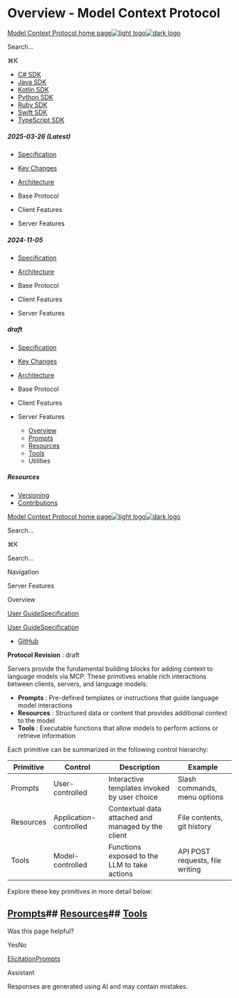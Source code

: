 # Overview - Model Context Protocol

[Model Context Protocol home page![light logo](https://mintlify.s3.us-west-1.amazonaws.com/mcp/logo/light.svg)![dark logo](https://mintlify.s3.us-west-1.amazonaws.com/mcp/logo/dark.svg)](/)

Search...

⌘K

* [C# SDK](https://github.com/modelcontextprotocol/csharp-sdk)
* [Java SDK](https://github.com/modelcontextprotocol/java-sdk)
* [Kotlin SDK](https://github.com/modelcontextprotocol/kotlin-sdk)
* [Python SDK](https://github.com/modelcontextprotocol/python-sdk)
* [Ruby SDK](https://github.com/modelcontextprotocol/ruby-sdk)
* [Swift SDK](https://github.com/modelcontextprotocol/swift-sdk)
* [TypeScript SDK](https://github.com/modelcontextprotocol/typescript-sdk)

##### 2025-03-26 (Latest)

  * [Specification](/specification/2025-03-26)
  * [Key Changes](/specification/2025-03-26/changelog)
  * [Architecture](/specification/2025-03-26/architecture)
  * Base Protocol

  * Client Features

  * Server Features

##### 2024-11-05

  * [Specification](/specification/2024-11-05)
  * [Architecture](/specification/2024-11-05/architecture)
  * Base Protocol

  * Client Features

  * Server Features

##### draft

  * [Specification](/specification/draft)
  * [Key Changes](/specification/draft/changelog)
  * [Architecture](/specification/draft/architecture)
  * Base Protocol

  * Client Features

  * Server Features

    * [Overview](/specification/draft/server)
    * [Prompts](/specification/draft/server/prompts)
    * [Resources](/specification/draft/server/resources)
    * [Tools](/specification/draft/server/tools)
    * Utilities

##### Resources

  * [Versioning](/specification/versioning)
  * [Contributions](/specification/contributing)

[Model Context Protocol home page![light logo](https://mintlify.s3.us-west-1.amazonaws.com/mcp/logo/light.svg)![dark logo](https://mintlify.s3.us-west-1.amazonaws.com/mcp/logo/dark.svg)](/)

Search...

⌘K

Search...

Navigation

Server Features

Overview

[User Guide](/introduction)[Specification](/specification/2025-03-26)

[User Guide](/introduction)[Specification](/specification/2025-03-26)

* [GitHub](https://github.com/modelcontextprotocol)

**Protocol Revision** : draft

Servers provide the fundamental building blocks for adding context to language models via MCP. These primitives enable rich interactions between clients, servers, and language models:

  * **Prompts** : Pre-defined templates or instructions that guide language model interactions
  * **Resources** : Structured data or content that provides additional context to the model
  * **Tools** : Executable functions that allow models to perform actions or retrieve information

Each primitive can be summarized in the following control hierarchy:

Primitive| Control| Description| Example  
---|---|---|---  
Prompts| User-controlled| Interactive templates invoked by user choice| Slash commands, menu options  
Resources| Application-controlled| Contextual data attached and managed by the client| File contents, git history  
Tools| Model-controlled| Functions exposed to the LLM to take actions| API POST requests, file writing  
  
Explore these key primitives in more detail below:

## [Prompts](/specification/draft/server/prompts)## [Resources](/specification/draft/server/resources)## [Tools](/specification/draft/server/tools)

Was this page helpful?

YesNo

[Elicitation](/specification/draft/client/elicitation)[Prompts](/specification/draft/server/prompts)

Assistant

Responses are generated using AI and may contain mistakes.